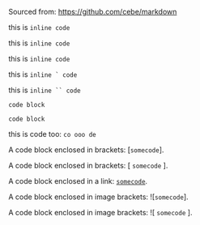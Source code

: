 Sourced from: https://github.com/cebe/markdown

this is `inline code`

this is ``inline code``

this is `` inline code ``

this is `` inline ` code ``

this is ``` inline `` code ```

    code block

    code block

this is code too: ` co
ooo
de `

A code block enclosed in brackets: [`somecode`].

A code block enclosed in brackets: [ `somecode` ].

A code block enclosed in a link: [`somecode`](./url.md).

A code block enclosed in image brackets: ![`somecode`].

A code block enclosed in image brackets: ![ `somecode` ].

